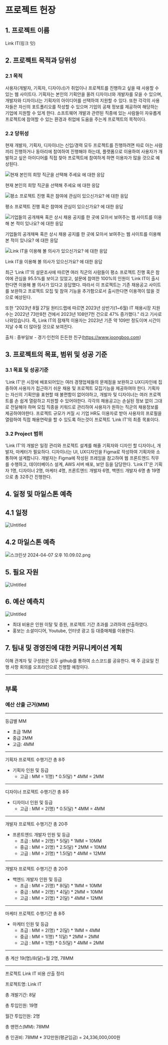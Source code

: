 # 프로젝트 헌장

## 1. 프로젝트 이름

Link IT(링크 잇)

## 2. 프로젝트 목적과 당위성

### 2.1 목적

사용자(개발자, 기획자, 디자이너)가 취업이나 프로젝트를 진행하고 싶을 때 사용할 수 있는 웹 사이트다. 기획자는 본인의 기획안을 올려 디자이너와 개발자를 모을 수 있으며, 개발자와 디자이너는 기획자의 아이디어를 선택하여 지원할 수 있다. 또한 각각의 사용자들은 자신의 포트폴리오를 작성할 수 있으며 기업의 공채 정보를 제공하여 해당하는 기업에 지원할 수 있게 한다. 소프트웨어 개발과 관련된 직종에 있는 사람들이 자유롭게 프로젝트에 참여할 수 있는 환경과 취업에 도움을 주는게 프로젝트의 목적이다.

### 2.2 당위성

현재 개발자, 기획자, 디자이너는 신입/경력 모두 프로젝트를 진행하려면 따로 아는 사람끼리 진행하거나 동아리에 참여하여 진행해야 하는데, 플랫폼으로 이용하여 사용자가 개발하고 싶은 아이디어를 직접 찾아 프로젝트에 참여하게 하면 이용자가 많을 것으로 예상된다. 

![현재 본인의 희망 직군을 선택해 주세요 에 대한 응답](https://prod-files-secure.s3.us-west-2.amazonaws.com/259b3ae3-276a-4199-9cf2-09ac47e23921/2bea00a7-79d2-4793-85a6-ba3d94af08de/Untitled.png)

현재 본인의 희망 직군을 선택해 주세요 에 대한 응답

![평소 프로젝트 진행 혹은 참여에 관심이 있으신가요? 에 대한 응답](https://prod-files-secure.s3.us-west-2.amazonaws.com/259b3ae3-276a-4199-9cf2-09ac47e23921/f2cb2cb0-149e-45f8-90d5-5f520bc75c24/Untitled.png)

평소 프로젝트 진행 혹은 참여에 관심이 있으신가요? 에 대한 응답

![기업들의 공개채욕 혹은 상시 채용 공지를 한 곳에 모아서 보여주는 웹 사이트를 이용해 본 적이 있나요? 에 대한 응답](https://prod-files-secure.s3.us-west-2.amazonaws.com/259b3ae3-276a-4199-9cf2-09ac47e23921/ceaa09de-69ac-4373-a5ca-42ee12815e6e/Untitled.png)

기업들의 공개채욕 혹은 상시 채용 공지를 한 곳에 모아서 보여주는 웹 사이트를 이용해 본 적이 있나요? 에 대한 응답

![Link IT을 이용해 볼 의사가 있으신가요? 에 대한 응답](https://prod-files-secure.s3.us-west-2.amazonaws.com/259b3ae3-276a-4199-9cf2-09ac47e23921/22b258f7-1b48-4ee4-a92b-98fd7f812536/Untitled.png)

Link IT을 이용해 볼 의사가 있으신가요? 에 대한 응답

최근 ‘Link IT’의 설문조사에 따르면 여러 직군의 사람들이 평소 프로젝트 진행 혹은 참여에 관심을 95.5%를 보이고 있었고, 설문에 참여한 100%의 인원이 ‘Link IT이 출시한다면 이용해 볼 의사가 있다고 응답했다. 따라서 이 프로젝트는 기존 채용공고 사이트를 보완하고 프로젝트 모집 및 참여 기능을 추가함으로서 출시한다면 이용객이 많을 것으로 예상된다.

또한 “2023년 8월 27일 원티드랩에 따르면 2023년 상반기(1~6월) IT 채용시장 지원 수는 2022년 73만8천 건에서 2023년 108만7천 건으로 47% 증가했다.” 라고 기사로 나와있습니다. 즉, Link IT의 잠재적 이용자는 2023년 기준 약 109만 정도이며 시간이 지날 수록 더 많아질 것으로 보여진다.

출처 : 중부일보 - 경기·인천의 든든한 친구(https://www.joongboo.com)

## 3. 프로젝트의 목표, 범위 및 성공 기준

### 3.1 목표 및 성공기준

‘Link IT’은 시장에 배포되어있는 여러 경쟁업체들의 문제점을 보완하고 UX디자인에 집중하여 사용자가 접근하기 쉬운 채용 및 프로젝트 모집기능을 제공하여야 한다. 기획자는 자신의 기획안을 표현할 때 불편함이 없어야하고, 개발자 및 디자이너는 여러 프로젝트를 손 쉽게 열람하고 지원할 수 있어야한다. 각각의 채용공고는 손실된 정보 없이 그대로 전달해야 하며 모집 직종을 키워드로 관리하여 사용자가 원하는 직군의 채용정보를 제공하여야한다. 프로젝트 규모가 커질 시 기업 HR도 이용자로 받아 사용자의 프로필을 열람하여 직접 채용연락을 할 수 있도록 하는것이 프로젝트 ‘Link IT’의 최종 목표이다.

### 3.2 Project 범위

‘Link IT’의 개발은 일정 관리와 프로젝트 설계를 해줄 기획자와 디자인 할 디자이너, 개발자, 마케터가 필요하다. 디자이너는 UI, UX디자인을 Figma로 작성하여 기획자와 소통하며 설계합니다. 개발자는 Figma에 작성된 프레임을 참고하여 웹 프론트엔드 직무를 수행하고, 데이터베이스 설계, AWS 서버 배포, 보안 등을 담당한다. ‘Link IT’은 기획자 1명, 디자이너 2명, 마케터 4명, 프론트엔드 개발자 6명, 백엔드 개발자 6명  총 19명으로 총 32주간 진행한다.

## 4. 일정 및 마일스톤 예측

## 4.1 일정

![Untitled](https://prod-files-secure.s3.us-west-2.amazonaws.com/259b3ae3-276a-4199-9cf2-09ac47e23921/6f689fca-535a-4477-8f3b-0eb98a12ca74/Untitled.png)

## 4.2 마일스톤 예측

![스크린샷 2024-04-07 오후 10.09.02.png](https://prod-files-secure.s3.us-west-2.amazonaws.com/259b3ae3-276a-4199-9cf2-09ac47e23921/ec0938d0-57dd-4267-8ece-1354fbb2dc78/%E1%84%89%E1%85%B3%E1%84%8F%E1%85%B3%E1%84%85%E1%85%B5%E1%86%AB%E1%84%89%E1%85%A3%E1%86%BA_2024-04-07_%E1%84%8B%E1%85%A9%E1%84%92%E1%85%AE_10.09.02.png)

## 5. 필요 자원

![Untitled](https://prod-files-secure.s3.us-west-2.amazonaws.com/259b3ae3-276a-4199-9cf2-09ac47e23921/cb400222-29f0-4be4-8a51-a0820aae35c8/Untitled.png)

## 6. 예산 예측치

![Untitled](https://prod-files-secure.s3.us-west-2.amazonaws.com/259b3ae3-276a-4199-9cf2-09ac47e23921/432bbb35-c428-498c-9a8a-df7d6c50bc10/Untitled.png)

- 최대 비용은 인원 이탈 및 증원, 프로젝트 기간 초과를 고려하여 산출하였다.
- 홍보는 소셜미디어, Youtube, 인터넷 광고 등 대중매체를 이용한다.

## 7. 팀내 및 경영진에 대한 커뮤니케이션 계획

이해 관계자 및 구성원은 모두 github를 통하여 소스코드를 공유한다. 매 주 금요일 진행 사항 회의를 오프라인으로 진행할 예정이다.

---

## 부록

### 예산 산출 근거(MM)

---

등급별 MM

- 초급 1MM
- 중급 2MM
- 고급: 4MM

---

기획자 프로젝트 수행기간 총 8주

- 기획자 인원 및 등급
    - 고급 : MM = 1(명) * 0.5(달) * 4MM = 2MM

---

디자이너 프로젝트 수행기간 총 8주

- 디자이너 인원 및 등급
    - 고급 : MM = 2(명) * 0.5(달) * 4MM = 4MM

---

개발자 프로젝트 수행기간 총 20주

- 프론트엔드 개발자 인원 및 등급
    - 초급 : MM = 2(명) * 5(달) * 1MM = 10MM
    - 중급 : MM = 2(명) * 2.5(달) * 2MM = 10MM
    - 고급 : MM = 2(명) * 1.5(달) * 4MM = 12MM

---

개발자 프로젝트 수행기간 총 20주

- 백엔드 개발자 인원 및 등급
    - 초급 : MM = 2(명) * 8(달) * 1MM = 10MM
    - 중급 : MM = 2(명) * 4(달) * 2MM = 10MM
    - 고급 : MM = 2(명) * 2(달) * 4MM = 12MM

---

마케터 프로젝트 수행기간 총 8주

- 마케터 인원 및 등급
    - 초급 : MM = 2(명) * 2(달) * 1MM = 4MM
    - 중급 : MM = 1(명) * 1(달) * 2MM = 2MM
    - 고급 : MM = 1(명) * 0.5(달) * 4MM = 2MM

---

총 계산 19(명)/8(달)=월 2명, 78MM

---

프로젝트 Link IT 비용 산출 정리

프로젝트명: Link IT

총 개발기간: 8달

총 투입인원: 19명

월간 투입인원: 2명

총 맨먼스(MM): 78MM

총 인권비: 78MM * 312만원(평균임금) = 24,336,000,000원
